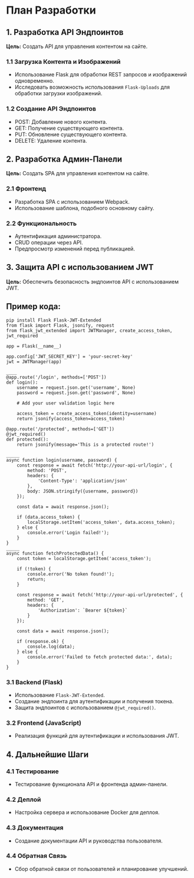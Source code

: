 # План Разработки

## 1. Разработка API Эндпоинтов

**Цель:** Создать API для управления контентом на сайте.

### 1.1 Загрузка Контента и Изображений
- Использование Flask для обработки REST запросов и изображений одновременно.
- Исследовать возможность использования `Flask-Uploads` для обработки загрузки изображений.

### 1.2 Создание API Эндпоинтов
- POST: Добавление нового контента.
- GET: Получение существующего контента.
- PUT: Обновление существующего контента.
- DELETE: Удаление контента.

## 2. Разработка Админ-Панели

**Цель:** Создать SPA для управления контентом на сайте.

### 2.1 Фронтенд
- Разработка SPA с использованием Webpack.
- Использование шаблона, подобного основному сайту.

### 2.2 Функциональность
- Аутентификация администратора.
- CRUD операции через API.
- Предпросмотр изменений перед публикацией.

## 3. Защита API с использованием JWT

**Цель:** Обеспечить безопасность эндпоинтов API с использованием JWT.

## Пример кода:
```agsl
pip install Flask Flask-JWT-Extended
from flask import Flask, jsonify, request
from flask_jwt_extended import JWTManager, create_access_token, jwt_required

app = Flask(__name__)

app.config['JWT_SECRET_KEY'] = 'your-secret-key'
jwt = JWTManager(app)

____
@app.route('/login', methods=['POST'])
def login():
    username = request.json.get('username', None)
    password = request.json.get('password', None)
    
    # Add your user validation logic here

    access_token = create_access_token(identity=username)
    return jsonify(access_token=access_token)

@app.route('/protected', methods=['GET'])
@jwt_required()
def protected():
    return jsonify(message='This is a protected route!')

_____
async function login(username, password) {
    const response = await fetch('http://your-api-url/login', {
        method: 'POST',
        headers: {
            'Content-Type': 'application/json'
        },
        body: JSON.stringify({username, password})
    });

    const data = await response.json();

    if (data.access_token) {
        localStorage.setItem('access_token', data.access_token);
    } else {
        console.error('Login failed!');
    }
}
_____
async function fetchProtectedData() {
    const token = localStorage.getItem('access_token');
    
    if (!token) {
        console.error('No token found!');
        return;
    }

    const response = await fetch('http://your-api-url/protected', {
        method: 'GET',
        headers: {
            'Authorization': `Bearer ${token}`
        }
    });

    const data = await response.json();

    if (response.ok) {
        console.log(data);
    } else {
        console.error('Failed to fetch protected data:', data);
    }
}
```
### 3.1 Backend (Flask)
- Использование `Flask-JWT-Extended`.
- Создание эндпоинта для аутентификации и получения токена.
- Защита эндпоинтов с использованием `@jwt_required()`.

### 3.2 Frontend (JavaScript)
- Реализация функций для аутентификации и использования JWT.

## 4. Дальнейшие Шаги

### 4.1 Тестирование
- Тестирование функционала API и фронтенда админ-панели.

### 4.2 Деплой
- Настройка сервера и использование Docker для деплоя.

### 4.3 Документация
- Создание документации API и руководства пользователя.

### 4.4 Обратная Связь
- Сбор обратной связи от пользователей и планирование улучшений.

